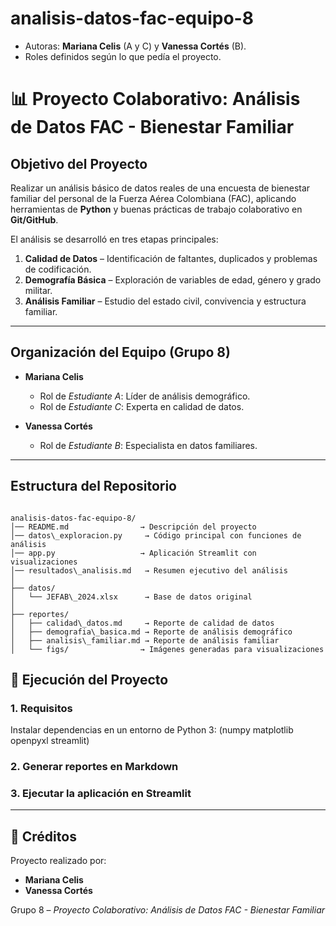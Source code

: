 # analisis-datos-fac-equipo-8

* Autoras: **Mariana Celis** (A y C) y **Vanessa Cortés** (B).
* Roles definidos según lo que pedía el proyecto.


# 📊 Proyecto Colaborativo: Análisis de Datos FAC - Bienestar Familiar

##  Objetivo del Proyecto
Realizar un análisis básico de datos reales de una encuesta de bienestar familiar del personal de la Fuerza Aérea Colombiana (FAC), aplicando herramientas de **Python** y buenas prácticas de trabajo colaborativo en **Git/GitHub**.  

El análisis se desarrolló en tres etapas principales:
1. **Calidad de Datos** – Identificación de faltantes, duplicados y problemas de codificación.  
2. **Demografía Básica** – Exploración de variables de edad, género y grado militar.  
3. **Análisis Familiar** – Estudio del estado civil, convivencia y estructura familiar.

---

##  Organización del Equipo (Grupo 8)

- **Mariana Celis**  
  - Rol de *Estudiante A*: Líder de análisis demográfico.  
  - Rol de *Estudiante C*: Experta en calidad de datos.  

- **Vanessa Cortés**  
  - Rol de *Estudiante B*: Especialista en datos familiares.  

---

##  Estructura del Repositorio
```

analisis-datos-fac-equipo-8/
│── README.md                → Descripción del proyecto
│── datos\_exploracion.py     → Código principal con funciones de análisis
│── app.py                   → Aplicación Streamlit con visualizaciones
│── resultados\_analisis.md   → Resumen ejecutivo del análisis
│
├── datos/
│   └── JEFAB\_2024.xlsx      → Base de datos original
│
├── reportes/
│   ├── calidad\_datos.md     → Reporte de calidad de datos
│   ├── demografia\_basica.md → Reporte de análisis demográfico
│   ├── analisis\_familiar.md → Reporte de análisis familiar
│   └── figs/                → Imágenes generadas para visualizaciones

````

## 🚀 Ejecución del Proyecto

### 1. Requisitos
Instalar dependencias en un entorno de Python 3: (numpy matplotlib openpyxl streamlit)


### 2. Generar reportes en Markdown


### 3. Ejecutar la aplicación en Streamlit

---

## 📑 Créditos

Proyecto realizado por:

* **Mariana Celis** 
* **Vanessa Cortés** 

Grupo 8 – *Proyecto Colaborativo: Análisis de Datos FAC - Bienestar Familiar*

